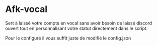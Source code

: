 # Afk-vocal
Sert à laissé votre compte en vocal sans avoir besoin de laissé discord ouvert tout en personnalisant votre statut directement dans le script.

Pour le configuré il vous suffit juste de modifié le config.json
